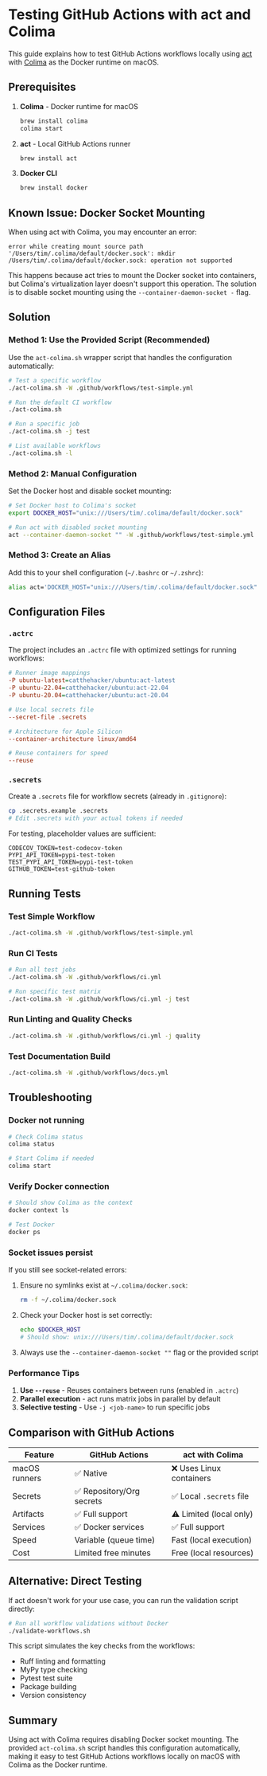 # Testing GitHub Actions with act and Colima

This guide explains how to test GitHub Actions workflows locally using [act](https://github.com/nektos/act) with [Colima](https://github.com/abiosoft/colima) as the Docker runtime on macOS.

## Prerequisites

1. **Colima** - Docker runtime for macOS
   ```bash
   brew install colima
   colima start
   ```

2. **act** - Local GitHub Actions runner
   ```bash
   brew install act
   ```

3. **Docker CLI**
   ```bash
   brew install docker
   ```

## Known Issue: Docker Socket Mounting

When using act with Colima, you may encounter an error:
```
error while creating mount source path '/Users/tim/.colima/default/docker.sock': mkdir /Users/tim/.colima/default/docker.sock: operation not supported
```

This happens because act tries to mount the Docker socket into containers, but Colima's virtualization layer doesn't support this operation. The solution is to disable socket mounting using the `--container-daemon-socket -` flag.

## Solution

### Method 1: Use the Provided Script (Recommended)

Use the `act-colima.sh` wrapper script that handles the configuration automatically:

```bash
# Test a specific workflow
./act-colima.sh -W .github/workflows/test-simple.yml

# Run the default CI workflow
./act-colima.sh

# Run a specific job
./act-colima.sh -j test

# List available workflows
./act-colima.sh -l
```

### Method 2: Manual Configuration

Set the Docker host and disable socket mounting:

```bash
# Set Docker host to Colima's socket
export DOCKER_HOST="unix:///Users/tim/.colima/default/docker.sock"

# Run act with disabled socket mounting
act --container-daemon-socket "" -W .github/workflows/test-simple.yml
```

### Method 3: Create an Alias

Add this to your shell configuration (`~/.bashrc` or `~/.zshrc`):

```bash
alias act='DOCKER_HOST="unix:///Users/tim/.colima/default/docker.sock" act --container-daemon-socket ""'
```

## Configuration Files

### `.actrc`
The project includes an `.actrc` file with optimized settings for running workflows:

```ini
# Runner image mappings
-P ubuntu-latest=catthehacker/ubuntu:act-latest
-P ubuntu-22.04=catthehacker/ubuntu:act-22.04
-P ubuntu-20.04=catthehacker/ubuntu:act-20.04

# Use local secrets file
--secret-file .secrets

# Architecture for Apple Silicon
--container-architecture linux/amd64

# Reuse containers for speed
--reuse
```

### `.secrets`
Create a `.secrets` file for workflow secrets (already in `.gitignore`):

```bash
cp .secrets.example .secrets
# Edit .secrets with your actual tokens if needed
```

For testing, placeholder values are sufficient:
```
CODECOV_TOKEN=test-codecov-token
PYPI_API_TOKEN=pypi-test-token
TEST_PYPI_API_TOKEN=pypi-test-token
GITHUB_TOKEN=test-github-token
```

## Running Tests

### Test Simple Workflow
```bash
./act-colima.sh -W .github/workflows/test-simple.yml
```

### Run CI Tests
```bash
# Run all test jobs
./act-colima.sh -W .github/workflows/ci.yml

# Run specific test matrix
./act-colima.sh -W .github/workflows/ci.yml -j test
```

### Run Linting and Quality Checks
```bash
./act-colima.sh -W .github/workflows/ci.yml -j quality
```

### Test Documentation Build
```bash
./act-colima.sh -W .github/workflows/docs.yml
```

## Troubleshooting

### Docker not running
```bash
# Check Colima status
colima status

# Start Colima if needed
colima start
```

### Verify Docker connection
```bash
# Should show Colima as the context
docker context ls

# Test Docker
docker ps
```

### Socket issues persist

If you still see socket-related errors:

1. Ensure no symlinks exist at `~/.colima/docker.sock`:
   ```bash
   rm -f ~/.colima/docker.sock
   ```

2. Check your Docker host is set correctly:
   ```bash
   echo $DOCKER_HOST
   # Should show: unix:///Users/tim/.colima/default/docker.sock
   ```

3. Always use the `--container-daemon-socket ""` flag or the provided script

### Performance Tips

1. **Use `--reuse`** - Reuses containers between runs (enabled in `.actrc`)
2. **Parallel execution** - act runs matrix jobs in parallel by default
3. **Selective testing** - Use `-j <job-name>` to run specific jobs

## Comparison with GitHub Actions

| Feature | GitHub Actions | act with Colima |
|---------|---------------|-----------------|
| macOS runners | ✅ Native | ❌ Uses Linux containers |
| Secrets | ✅ Repository/Org secrets | ✅ Local `.secrets` file |
| Artifacts | ✅ Full support | ⚠️ Limited (local only) |
| Services | ✅ Docker services | ✅ Full support |
| Speed | Variable (queue time) | Fast (local execution) |
| Cost | Limited free minutes | Free (local resources) |

## Alternative: Direct Testing

If act doesn't work for your use case, you can run the validation script directly:

```bash
# Run all workflow validations without Docker
./validate-workflows.sh
```

This script simulates the key checks from the workflows:
- Ruff linting and formatting
- MyPy type checking
- Pytest test suite
- Package building
- Version consistency

## Summary

Using act with Colima requires disabling Docker socket mounting. The provided `act-colima.sh` script handles this configuration automatically, making it easy to test GitHub Actions workflows locally on macOS with Colima as the Docker runtime.